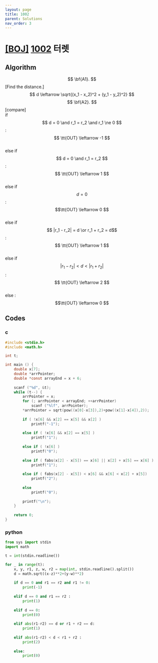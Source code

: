 ```yaml
---
layout: page
title: 1002
parent: Solutions
nav_order: 3
---
```

# [[BOJ]](https://www.acmicpc.net/problem) [1002](https://www.acmicpc.net/problem/1002) 터렛
## Algorithm

$$ \bf{A1}. $$ [Find the distance.] $$ d \leftarrow \sqrt{(x_1 - x_2)^2 + (y_1 - y_2)^2} $$
$$ \bf{A2}. $$ [compare]  
	if $$ d = 0 \and r_1 = r_2 \and r_1 \ne 0 $$ : $$ \tt{OUT} \leftarrow -1 $$  
	else if $$ d = 0 \and r_1 = r_2 $$ : $$ \tt{OUT} \leftarrow 1 $$  
	else if $$ d = 0 $$ : $$\tt{OUT} \leftarrow 0 $$  
	else if $$ |r_1 - r_2| = d \or r_1 + r_2 = d$$ : $$ \tt{OUT} \leftarrow 1 $$  
	else if $$ |r_1 - r_2| < d < |r_1 + r_2| $$ : $$ \tt{OUT} \leftarrow 2 $$  
	else : $$\tt{OUT} \leftarrow 0 $$  

## Codes
### c
```c
#include <stdio.h>
#include <math.h>

int t;

int main () {
	double x[7];
	double *arrPointer;
	double *const arrayEnd = x + 6;
	
	scanf ("%d", &t);
	while (t--) {
		arrPointer = x;
		for (; arrPointer < arrayEnd; ++arrPointer) 
			scanf ("%lf", arrPointer);
		*arrPointer = sqrt(pow((x[0]-x[3]),2)+pow((x[1]-x[4]),2));
		
		if ( !x[6] && x[2] == x[5] && x[2] )
			printf("-1");
			
		else if ( !x[6] && x[2] == x[5] )
			printf("1");
			
		else if ( !x[6] )
			printf("0");
			
		else if ( fabs(x[2] - x[5]) == x[6] || x[2] + x[5] == x[6] )
			printf("1");
			
		else if ( fabs(x[2] - x[5]) < x[6] && x[6] < x[2] + x[5])
			printf("2");
			
		else
			printf("0");
		
		printf("\n");
	}
		
	return 0;
}
```
### python
```python
from sys import stdin
import math

t = int(stdin.readline())

for _ in range(t):
	x, y, r1, z, w, r2 = map(int, stdin.readline().split())
	d = math.sqrt((x-z)**2+(y-w)**2)
	
	if d == 0 and r1 == r2 and r1 != 0:
		print(-1)
		
	elif d == 0 and r1 == r2 :
		print(1)
	
	elif d == 0:
		print(0)
		
	elif abs(r1-r2) == d or r1 + r2 == d:
		print(1)
		
	elif abs(r1-r2) < d < r1 + r2 :
		print(2)
		
	else:
		print(0)
```

